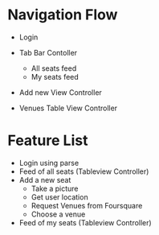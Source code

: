 # Navigation Flow

- Login



- Tab Bar Contoller
    - All seats feed
    - My seats feed

- Add new View Controller

- Venues Table View Controller




# Feature List

- Login using parse 
- Feed of all seats (Tableview Controller)
- Add a new seat
    - Take a picture 
    - Get user location 
    - Request Venues from Foursquare
    - Choose a venue
- Feed of my seats (Tableview Controller)
